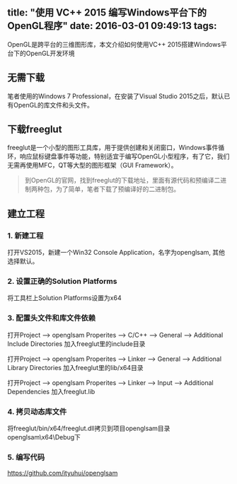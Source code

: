 title: "使用 VC++ 2015 编写Windows平台下的OpenGL程序"
date: 2016-03-01 09:49:13
tags:
---
OpenGL是跨平台的三维图形库，本文介绍如何使用VC++ 2015搭建Windows平台下的OpenGL开发环境

## 无需下载

笔者使用的Windows 7 Professional，在安装了Visual Studio 2015之后，默认已有OpenGL的库文件和头文件。

## 下载freeglut

freeglut是一个小型的图形工具库，用于提供创建和关闭窗口，Windows事件循环，响应鼠标键盘事件等功能，特别适宜于编写OpenGL小型程序，有了它，我们无需再使用MFC，QT等大型的图形框架（GUI Framework）。

> 到OpenGL的官网，找到freeglut的下载地址，里面有源代码和预编译二进制两种包，为了简单，笔者下载了预编译好的二进制包。

## 建立工程

### 1. 新建工程

打开VS2015，新建一个Win32 Console Application，名字为openglsam, 其他选择默认。

### 2. 设置正确的Solution Platforms

将工具栏上Solution Platforms设置为x64

### 3. 配置头文件和库文件依赖

打开Project --> openglsam Properites --> C/C++ --> General --> Additional Include Directories
加入freeglut里的include目录

打开Project --> openglsam Properites --> Linker --> General --> Additional Library Directories
加入freeglut里的lib/x64目录

打开Project --> openglsam Properites --> Linker --> Input --> Additional Dependencies
加入freeglut.lib

### 4. 拷贝动态库文件

将freeglut/bin/x64/freeglut.dll拷贝到项目openglsam目录 openglsam\x64\Debug下

### 5. 编写代码

https://github.com/ityuhui/openglsam